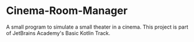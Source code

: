 # Cinema-Room-Manager
A small program to simulate a small theater in a cinema. This project is part of JetBrains Academy's Basic Kotlin Track.
